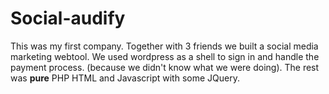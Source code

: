 # Social-audify

This was my first company. Together with 3 friends we built a social media marketing webtool. We used wordpress as a shell to sign in and handle the payment process. (because we didn't know what we were doing). The rest was **pure** PHP HTML and Javascript with some JQuery.
